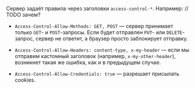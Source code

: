 Сервер задаёт правила через заголовки `access-control-*`. Например: // TODO зачем?

- `Access-Control-Allow-Methods: GET, POST` — сервер принимает только `GET`- и `POST`-запросы. Если будет отправлен `PUT`- или `DELETE`-запрос, сервер не ответит, а браузер просто заблокирует отправку.

- `Access-Control-Allow-Headers: content-type, x-my-header` — если мы отправим кастомный заголовок (например, `x-my-other-header`), возникнет такая же ошибка, как и в предыдущем случае.

- `Access-Control-Allow-Credentials: true` — разрешает присылать cookies.